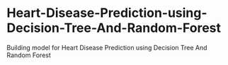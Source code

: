 # Heart-Disease-Prediction-using-Decision-Tree-And-Random-Forest
Building model for Heart Disease Prediction using Decision Tree And Random Forest
